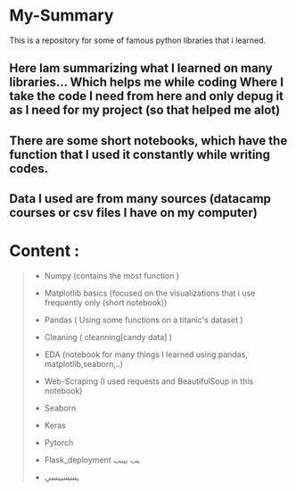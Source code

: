 # My-Summary
This is a repository for some of famous python libraries that i learned.

## Here Iam summarizing what I learned on many libraries... Which helps me while coding Where I take the code I need from here and only depug it as I need for my project (so that helped me alot)  
## There are some short notebooks, which have the function that I used it  constantly while writing codes. 
## Data I used are from many sources (datacamp courses or csv files I have on my computer)

# Content :
>- Numpy (contains the most function )
>
>
>- Matplotlib basics (focused on the visualizations that i use frequently only (short notebook))
>
> 
>- Pandas ( Using some functions on a titanic's dataset )
>
>
>- Cleaning ( cleanning[candy data] )
>
>
>- EDA (notebook for many things I learned using pandas, matplotlib,seaborn,..)
>
>
>- Web-Scraping (I used requests and BeautifulSoup in this notebook)
>
>
>- Seaborn
>
>
>- Keras
>
>
>- Pytorch
>
>
>- Flask_deployment
>  بب
>ييبب
>- يسسييسي

